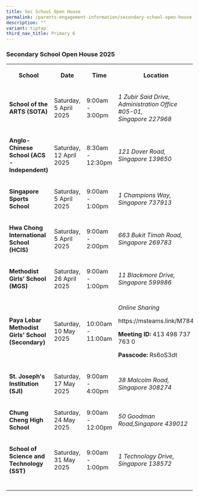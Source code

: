```yaml
---
title: Sec School Open House
permalink: /parents-engagement-information/secondary-school-open-house-2025/
description: ""
variant: tiptap
third_nav_title: Primary 6
---
```

<h3>Secondary School Open House 2025</h3>
<p></p>
<table style="minWidth: 125px">
<colgroup>
<col>
<col>
<col>
<col>
<col>
</colgroup>
<tbody>
<tr>
<th rowspan="1" colspan="1">
<p><strong>School</strong>
</p>
</th>
<th rowspan="1" colspan="1">
<p><strong>Date</strong>
</p>
</th>
<th rowspan="1" colspan="1">
<p><strong>Time</strong>
</p>
</th>
<th rowspan="1" colspan="1">
<p><strong>Location</strong>
</p>
</th>
<th rowspan="1" colspan="1">
<p><strong>Website</strong>
</p>
</th>
</tr>
<tr>
<td rowspan="1" colspan="1">
<p><strong>School of the ARTS (SOTA)</strong>
</p>
</td>
<td rowspan="1" colspan="1">
<p>Saturday, 5 April 2025</p>
<p></p>
</td>
<td rowspan="1" colspan="1">
<p>9:00am - 3:00pm</p>
</td>
<td rowspan="1" colspan="1">
<p><em>1 Zubir Said Drive, Administration Office #05-01,<br>Singapore 227968</em>
</p>
</td>
<td rowspan="1" colspan="1">
<p><a rel="noopener noreferrer nofollow" target="_blank">https://www.sota.edu.sg/whats-on/oh2025/</a>
</p>
</td>
</tr>
<tr>
<td rowspan="1" colspan="1">
<p><strong>Anglo-Chinese School (ACS -Independent)</strong>
</p>
</td>
<td rowspan="1" colspan="1">
<p>Saturday, 12 April 2025</p>
<p></p>
</td>
<td rowspan="1" colspan="1">
<p>8:30am - 12:30pm</p>
</td>
<td rowspan="1" colspan="1">
<p><em>121 Dover Road, Singapore 139650</em>
</p>
</td>
<td rowspan="1" colspan="1">
<p><a rel="noopener noreferrer nofollow" target="_blank">https://www.acsindep.moe.edu.sg</a>
</p>
</td>
</tr>
<tr>
<td rowspan="1" colspan="1">
<p><strong>Singapore Sports School</strong>
</p>
</td>
<td rowspan="1" colspan="1">
<p>Saturday, 5 April 2025</p>
<p></p>
</td>
<td rowspan="1" colspan="1">
<p>9:00am - 1:00pm</p>
</td>
<td rowspan="1" colspan="1">
<p><em>1 Champions Way, Singapore 737913</em>
</p>
</td>
<td rowspan="1" colspan="1">
<p><a rel="noopener noreferrer nofollow" target="_blank">https://www.sportsschool.edu.sg/</a>
</p>
</td>
</tr>
<tr>
<td rowspan="1" colspan="1">
<p><strong>Hwa Chong International School (HCIS)</strong>
</p>
</td>
<td rowspan="1" colspan="1">
<p>Saturday, 5 April 2025</p>
<p></p>
</td>
<td rowspan="1" colspan="1">
<p>9:00am - 2:00pm</p>
</td>
<td rowspan="1" colspan="1">
<p><em>663 Bukit Timah Road, Singapore 269783</em>
</p>
</td>
<td rowspan="1" colspan="1">
<p><a rel="noopener noreferrer nofollow" target="_blank">https://www.hcis.edu.sg/experiencehcis-open-house-2025/</a>
</p>
</td>
</tr>
<tr>
<td rowspan="1" colspan="1">
<p><strong>Methodist Girls’ School (MGS)</strong>
</p>
</td>
<td rowspan="1" colspan="1">
<p>Saturday, 26 April 2025</p>
</td>
<td rowspan="1" colspan="1">
<p>9:00am - 1:00pm</p>
</td>
<td rowspan="1" colspan="1">
<p><em>11 Blackmore Drive, Singapore 599986</em>
</p>
</td>
<td rowspan="1" colspan="1">
<p><a rel="noopener noreferrer nofollow" target="_blank">https://www.mgs.moe.edu.sg/news-and-events/mgsoh/</a>
</p>
</td>
</tr>
<tr>
<td rowspan="1" colspan="1">
<p><strong>Paya Lebar Methodist Girls’ School (Secondary)</strong>
</p>
</td>
<td rowspan="1" colspan="1">
<p>Saturday, 10 May 2025</p>
</td>
<td rowspan="1" colspan="1">
<p>10:00am - 11:00am</p>
</td>
<td rowspan="1" colspan="1">
<p><em>Online Sharing</em>
</p>
<p><a rel="noopener noreferrer nofollow" target="_blank">https://msteams.link/M784</a>
</p>
<p></p>
<p><strong>Meeting ID:</strong> 413 498 737 763 0</p>
<p><strong>Passcode:</strong> Rs6oS3dt</p>
</td>
<td rowspan="1" colspan="1">
<p><a href="https://www.plmgss.moe.edu.sg/about-us/school-admission/direct-school-admission-dsa-sec/" rel="noopener nofollow" target="_blank">https://www.plmgss.moe.edu.sg/about-us/school-admission/direct-school-admission-dsa-sec/</a>
</p>
</td>
</tr>
<tr>
<td rowspan="1" colspan="1">
<p><strong>St. Joseph's Institution (SJI)</strong>
</p>
</td>
<td rowspan="1" colspan="1">
<p>Saturday, 17 May 2025</p>
</td>
<td rowspan="1" colspan="1">
<p>9:00am - 4:00pm</p>
</td>
<td rowspan="1" colspan="1">
<p><em>38 Malcolm Road, Singapore 308274</em>
</p>
</td>
<td rowspan="1" colspan="1">
<p><a rel="noopener noreferrer nofollow" target="_blank">https://www.sji.edu.sg</a>
</p>
</td>
</tr>
<tr>
<td rowspan="1" colspan="1">
<p><strong>Chung Cheng High School</strong>
</p>
</td>
<td rowspan="1" colspan="1">
<p>Saturday, 24 May 2025</p>
</td>
<td rowspan="1" colspan="1">
<p>9:00am - 12:00pm</p>
</td>
<td rowspan="1" colspan="1">
<p><em>50 Goodman Road,Singapore 439012</em>
</p>
</td>
<td rowspan="1" colspan="1">
<p><a rel="noopener noreferrer nofollow" target="_blank">https://www.chungchenghighmain.moe.edu.sg/</a>
</p>
</td>
</tr>
<tr>
<td rowspan="1" colspan="1">
<p><strong>School of Science and Technology (SST)</strong>
</p>
</td>
<td rowspan="1" colspan="1">
<p>Saturday, 31 May 2025</p>
</td>
<td rowspan="1" colspan="1">
<p>9:00am - 1:00pm</p>
</td>
<td rowspan="1" colspan="1">
<p><em>1 Technology Drive, Singapore 138572</em>
</p>
</td>
<td rowspan="1" colspan="1">
<p><a href="https://sites.google.com/sst.edu.sg/2025sstopenhouse/" rel="noopener noreferrer nofollow" target="_blank">https://sites.google.com/sst.edu.sg/2025sstopenhouse/</a>
</p>
</td>
</tr>
<tr>
<td rowspan="1" colspan="1">
<p></p>
</td>
<td rowspan="1" colspan="1">
<p></p>
</td>
<td rowspan="1" colspan="1">
<p></p>
</td>
<td rowspan="1" colspan="1">
<p></p>
</td>
<td rowspan="1" colspan="1">
<p></p>
</td>
</tr>
</tbody>
</table>
<p></p>